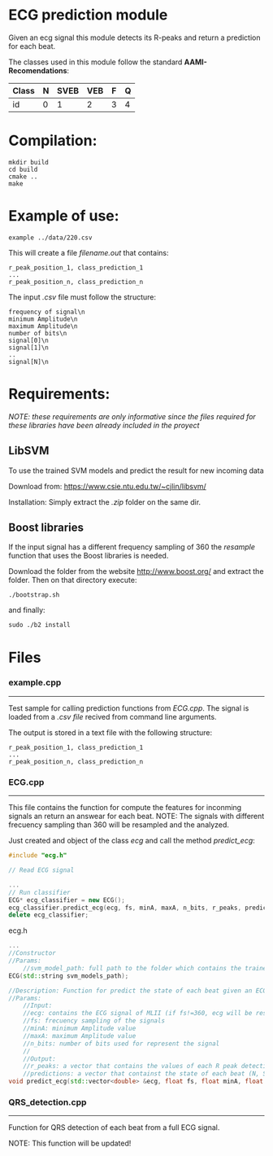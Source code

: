 # ECG prediction module

Given an ecg signal this module detects its R-peaks and return a prediction for each beat.

The classes used in this module follow the standard **AAMI-Recomendations**:
 
| Class |  N| SVEB| VEB | F | Q |
|--|--|--|--|--|-----|
|id| 0| 1|2|3|4|

# Compilation:
```
mkdir build
cd build
cmake ..
make
```

# Example of use:

```
example ../data/220.csv
```
This will create a file *filename.out* that contains:

    r_peak_position_1, class_prediction_1
    ...
    r_peak_position_n, class_prediction_n
    
The input *.csv* file must follow the structure:
```
frequency of signal\n
minimum Amplitude\n
maximum Amplitude\n
number of bits\n
signal[0]\n
signal[1]\n
..
signal[N]\n
```

# Requirements:

*NOTE: these requirements are only informative since the files required for these libraries have been already included in the proyect*

## LibSVM
To use the trained SVM models and predict the result for new incoming data

Download from: https://www.csie.ntu.edu.tw/~cjlin/libsvm/

Installation:
Simply extract the *.zip* folder on the same dir.

## Boost libraries
If the input signal has a different frequency sampling of 360 the *resample* function that uses the Boost libraries is needed. 

Download the folder from the website http://www.boost.org/ and extract the folder. Then
on that directory execute:

```
./bootstrap.sh
```

and finally:
```
sudo ./b2 install 
```

# Files

### example.cpp
_________________
Test sample for calling prediction functions from *ECG.cpp*.
The signal is loaded from a *.csv file* recived from command line arguments.

The output is stored in a text file with the following structure:


    r_peak_position_1, class_prediction_1
    ...
    r_peak_position_n, class_prediction_n

### ECG.cpp
_________________
This file contains the function for compute the features for inconming signals an return an answear for each beat. 
NOTE: The signals with different frecuency sampling than 360 will be resampled and the analyzed.

Just created and object of the class *ecg* and call the method *predict_ecg*:

```cpp
#include "ecg.h"

// Read ECG signal 

...
// Run classifier 
ECG* ecg_classifier = new ECG();
ecg_classifier.predict_ecg(ecg, fs, minA, maxA, n_bits, r_peaks, predictions);
delete ecg_classifier;
```

ecg.h
```cpp
...
//Constructor
//Params:
	//svm_model_path: full path to the folder which contains the trained svm models
ECG(std::string svm_models_path);

//Description: Function for predict the state of each beat given an ECG signal
//Params:
    //Input:
    //ecg: contains the ECG signal of MLII (if fs!=360, ecg will be resampled)
    //fs: frecuency sampling of the signals
    //minA: minimum Amplitude value
    //maxA: maximum Amplitude value
    //n_bits: number of bits used for represent the signal
    //
    //Output:
    //r_peaks: a vector that contains the values of each R peak detection
    //predictions: a vector that containst the state of each beat (N, SVEB, VEB, F, Q) [0-4]
void predict_ecg(std::vector<double> &ecg, float fs, float minA, float maxA, float n_bits, std::vector<int> &r_peaks, std::vector<int> &predictions);

```


### QRS_detection.cpp
_________________
Function for QRS detection of each beat from a full ECG signal. 

NOTE: This function will be updated!
